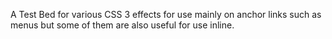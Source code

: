 A Test Bed for various CSS 3 effects for use mainly on anchor links such as menus but some of them are also useful for use inline.